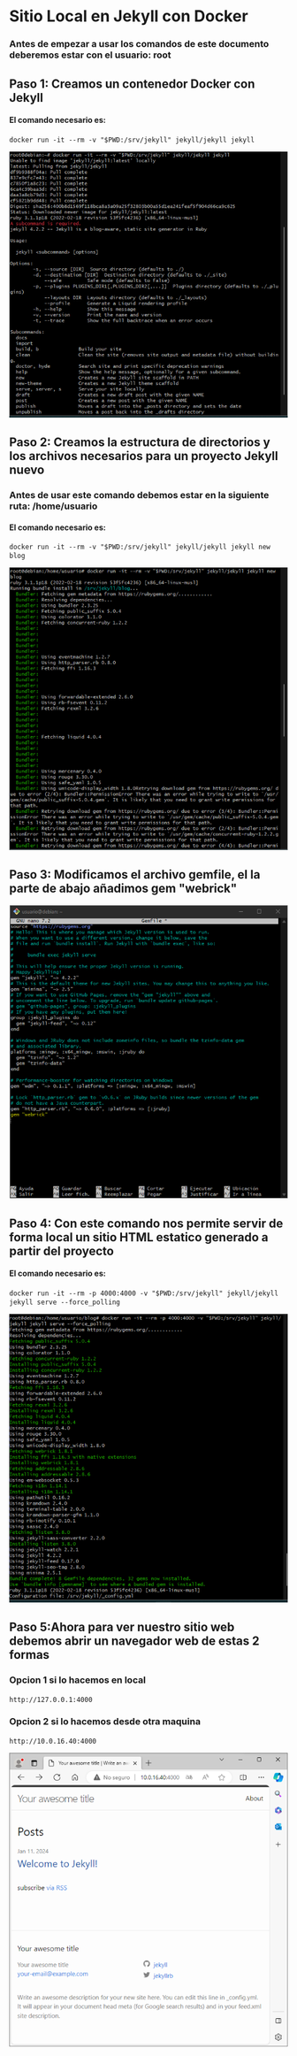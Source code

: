 # Sitio Local en Jekyll con Docker

### Antes de empezar a usar los comandos de este documento deberemos estar con el usuario: root

## Paso 1: Creamos un contenedor Docker con Jekyll

#### El comando necesario es:

```
docker run -it --rm -v "$PWD:/srv/jekyll" jekyll/jekyll jekyll
```

![Img](img/Captura1.png)

## Paso 2: Creamos la estructura de directorios y los archivos necesarios para un proyecto Jekyll nuevo

### Antes de usar este comando debemos estar en la siguiente ruta: /home/usuario

#### El comando necesario es:

```
docker run -it --rm -v "$PWD:/srv/jekyll" jekyll/jekyll jekyll new blog
```

![Img](img/Captura2.png)

## Paso 3: Modificamos el archivo gemfile, el la parte de abajo añadimos gem "webrick"

![Img](img/Captura3.png)

## Paso 4: Con este comando nos permite servir de forma local un sitio HTML estatico generado a partir del proyecto

#### El comando necesario es:

```
docker run -it --rm -p 4000:4000 -v "$PWD:/srv/jekyll" jekyll/jekyll jekyll serve --force_polling
```

![Img](img/Captura4.png)

## Paso 5:Ahora para ver nuestro sitio web debemos abrir un navegador web de estas 2 formas

### Opcion 1 si lo hacemos en local

```
http://127.0.0.1:4000
```

### Opcion 2 si lo hacemos desde otra maquina

```
http://10.0.16.40:4000
```

![Img](img/Captura5.png)
